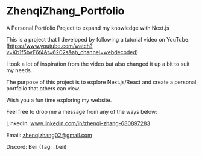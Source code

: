 # ZhenqiZhang_Portfolio

A Personal Portfolio Project to expand my knowledge with Next.js

This is a project that I developed by following a tutorial video on YouTube. (https://www.youtube.com/watch?v=Kb1f5bvF6f4&t=6202s&ab_channel=webdecoded)

I took a lot of inspiration from the video but also changed it up a bit to suit my needs.

The purpose of this project is to explore Next.js/React and create a personal portfolio that others can view.

Wish you a fun time exploring my website. 

Feel free to drop me a message from any of the ways below:

LinkedIn: www.linkedin.com/in/zhenqi-zhang-680897283

Email: zhenqizhang02@gmail.com

Discord: Beii (Tag: _beii)
